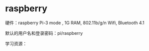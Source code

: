 # raspberry
硬件：raspberry Pi-3 mode , 1G RAM, 802.11b/g/n Wifi, Bluetooth 4.1

默认的用户名和登录密码：pi/raspberry

学习资源：